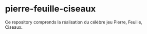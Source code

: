 # pierre-feuille-ciseaux
Ce repository comprends la réalisation du célèbre jeu Pierre, Feuille, Ciseaux.
